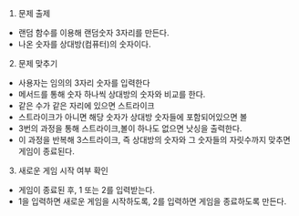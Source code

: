1. 문제 출제
 - 랜덤 함수를 이용해 랜덤숫자 3자리를 만든다.
 - 나온 숫자를 상대방(컴퓨터)의 숫자이다.
2. 문제 맞추기
 - 사용자는 임의의 3자리 숫자를 입력한다
 - 메서드를 통해 숫자 하나씩 상대방의 숫자와 비교를 한다.
 - 같은 수가 같은 자리에 있으면 스트라이크
 - 스트라이크가 아니면 해당 숫자가 상대방 숫자들에 포함되어있으면 볼
 - 3번의 과정을 통해 스트라이크,볼이 하나도 없으면 낫싱을 출력한다.
 - 이 과정을 반복해 3스트라이크, 즉 상대방의 숫자와 그 숫자들의 자릿수까지 맞추면 게임이 종료된다.
3. 새로운 게임 시작 여부 확인
 - 게임이 종료된 후, 1 또는 2를 입력받는다.
 - 1을 입력하면 새로운 게임을 시작하도록, 2를 입력하면 게임을 종료하도록 만든다.
